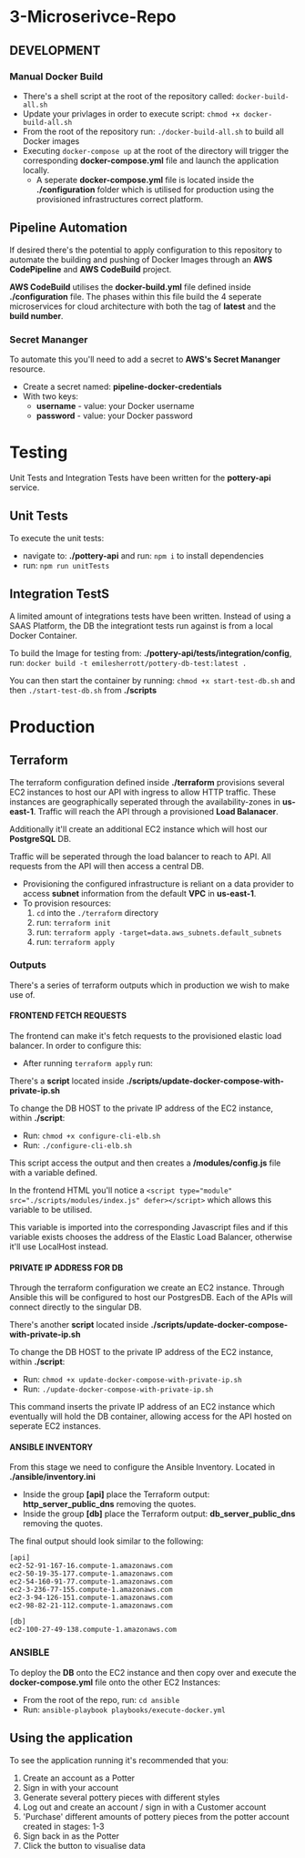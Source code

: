 # 3-Microserivce-Repo

## DEVELOPMENT

### Manual Docker Build

- There's a shell script at the root of the repository called: `docker-build-all.sh`
- Update your privlages in order to execute script: `chmod +x docker-build-all.sh`
- From the root of the repository run: `./docker-build-all.sh` to build all Docker images
- Executing `docker-compose up` at the root of the directory will trigger the corresponding **docker-compose.yml** file and launch the application locally. 
  - A seperate **docker-compose.yml** file is located inside the **./configuration** folder which is utilised for production using the provisioned infrastructures correct platform. 

## Pipeline Automation 

If desired there's the potential to apply configuration to this repository to automate the building and pushing of Docker Images through an **AWS CodePipeline** and **AWS CodeBuild** project. 

**AWS CodeBuild** utilises the **docker-build.yml** file defined inside **./configuration** file. The phases within this file build the 4 seperate microservices for cloud architecture with both the tag of **latest** and the **build number**. 

### Secret Mananger

To automate this you'll need to add a secret to **AWS's Secret Mananger** resource. 

- Create a secret named: **pipeline-docker-credentials**
- With two keys:
  -  **username** - value: your Docker username
  - **password** - value: your Docker password

# Testing

Unit Tests and Integration Tests have been written for the **pottery-api** service. 

## Unit Tests

To execute the unit tests:
- navigate to: **./pottery-api** and run: `npm i` to install dependencies
- run: `npm run unitTests`

## Integration TestS

A limited amount of integrations tests have been written. Instead of using a SAAS Platform, the DB the integrationt tests run against is from a local Docker Container. 

To build the Image for testing from: **./pottery-api/__tests__/integration/config**, run: `docker build -t emilesherrott/pottery-db-test:latest .`


You can then start the container by running: `chmod +x start-test-db.sh` and then  `./start-test-db.sh` from **./scripts**

# Production

## Terraform

The terraform configuration defined inside **./terraform** provisions several EC2 instances to host our API with ingress to allow HTTP traffic. These instances are geographically seperated through the availability-zones in **us-east-1**. Traffic will reach the API through a provisioned **Load Balanacer**.

Additionally it'll create an additional EC2 instance which will host our **PostgreSQL** DB. 

Traffic will be seperated through the load balancer to reach to API. All requests from the API will then access a central DB. 

- Provisioning the configured infrastructure is reliant on a data provider to access **subnet** information from the default **VPC** in **us-east-1**. 
- To provision resources:
  1. `cd` into the `./terraform` directory
  2. run: `terraform init`
  3. run: `terraform apply -target=data.aws_subnets.default_subnets`
  4. run: `terraform apply`

### Outputs

There's a series of terraform outputs which in production we wish to make use of. 

#### FRONTEND FETCH REQUESTS

The frontend can make it's fetch requests to the provisioned elastic load balancer. In order to configure this:
- After running `terraform apply` run:

There's a **script** located inside **./scripts/update-docker-compose-with-private-ip.sh**

To change the DB HOST to the private IP address of the EC2 instance, within **./script**:
- Run: `chmod +x configure-cli-elb.sh`
- Run: `./configure-cli-elb.sh`

This script access the output and then creates a **/modules/config.js** file with a variable defined. 

In the frontend HTML you'll notice a `<script type="module" src="./scripts/modules/index.js" defer></script>` which allows this variable to be utilised.

This variable is imported into the corresponding Javascript files and if this variable exists chooses the address of the Elastic Load Balancer, otherwise it'll use LocalHost instead. 

#### PRIVATE IP ADDRESS FOR DB

Through the terraform configuration we create an EC2 instance. Through Ansible this will be configured to host our PostgresDB. Each of the APIs will connect directly to the singular DB. 

There's another **script** located inside **./scripts/update-docker-compose-with-private-ip.sh**

To change the DB HOST to the private IP address of the EC2 instance, within **./script**:
- Run: `chmod +x update-docker-compose-with-private-ip.sh`
- Run: `./update-docker-compose-with-private-ip.sh`

This command inserts the private IP address of an EC2 instance which eventually will hold the DB container, allowing access for the API hosted on seperate EC2 instances. 

#### ANSIBLE INVENTORY

From this stage we need to configure the Ansible Inventory. Located in **./ansible/inventory.ini**

- Inside the group **[api]** place the Terraform output: **http_server_public_dns** removing the quotes.
- Inside the group **[db]** place the Terraform output: **db_server_public_dns** removing the quotes. 

The final output should look similar to the following:

```
[api]
ec2-52-91-167-16.compute-1.amazonaws.com
ec2-50-19-35-177.compute-1.amazonaws.com
ec2-54-160-91-77.compute-1.amazonaws.com
ec2-3-236-77-155.compute-1.amazonaws.com
ec2-3-94-126-151.compute-1.amazonaws.com
ec2-98-82-21-112.compute-1.amazonaws.com

[db]
ec2-100-27-49-138.compute-1.amazonaws.com
```

### ANSIBLE

To deploy the **DB** onto the EC2 instance and then copy over and execute the **docker-compose.yml** file onto the other EC2 Instances:
- From the root of the repo, run: `cd ansible`
- Run: `ansible-playbook playbooks/execute-docker.yml`


## Using the application

To see the application running it's recommended that you:
1. Create an account as a Potter
2. Sign in with your account
3. Generate several pottery pieces with different styles
4. Log out and create an account / sign in with a Customer account
5. 'Purchase' different amounts of pottery pieces from the potter account created in stages: 1-3
6. Sign back in as the Potter
7. Click the button to visualise data